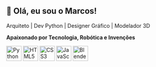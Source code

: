 ## 🤟 Olá, eu sou o Marcos!

Arquiteto | Dev Python | Designer Gráfico | Modelador 3D  

**Apaixonado por Tecnologia, Robótica e Invenções**

<img src="https://cdn.jsdelivr.net/gh/devicons/devicon/icons/python/python-original.svg" width="40" height="40" alt="Python" /> <img src="https://cdn.jsdelivr.net/gh/devicons/devicon/icons/html5/html5-original.svg" width="40" height="40" alt="HTML5" /> <img src="https://cdn.jsdelivr.net/gh/devicons/devicon/icons/css3/css3-original.svg" width="40" height="40" alt="CSS3" /> <img src="https://cdn.jsdelivr.net/gh/devicons/devicon/icons/opengl/opengl-original.svg" width="40" height="40" alt="JavaScript" /> 
<img src="https://cdn.jsdelivr.net/gh/devicons/devicon/icons/blender/blender-original.svg" width="40" height="40" alt="Blender" />
